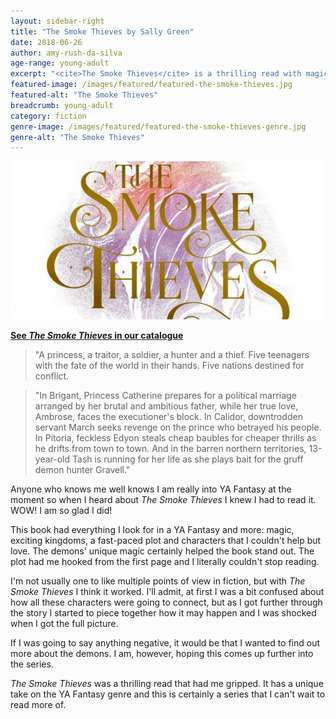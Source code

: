 ```yaml
---
layout: sidebar-right
title: "The Smoke Thieves by Sally Green"
date: 2018-06-26
author: amy-rush-da-silva
age-range: young-adult
excerpt: "<cite>The Smoke Thieves</cite> is a thrilling read with magic, exciting kingdoms, a fast-paced plot and characters you can't help but love."
featured-image: /images/featured/featured-the-smoke-thieves.jpg
featured-alt: "The Smoke Thieves"
breadcrumb: young-adult
category: fiction
genre-image: /images/featured/featured-the-smoke-thieves-genre.jpg
genre-alt: "The Smoke Thieves"
---
```


![The Smoke Thieves](/images/featured/featured-the-smoke-thieves.jpg)

**[See <cite>The Smoke Thieves</cite> in our catalogue](https://suffolk.spydus.co.uk/cgi-bin/spydus.exe/ENQ/OPAC/BIBENQ?BRN=2360387)**

> "A princess, a traitor, a soldier, a hunter and a thief. Five teenagers with the fate of the world in their hands. Five nations destined for conflict.

> "In Brigant, Princess Catherine prepares for a political marriage arranged by her brutal and ambitious father, while her true love, Ambrose, faces the executioner's block. In Calidor, downtrodden servant March seeks revenge on the prince who betrayed his people. In Pitoria, feckless Edyon steals cheap baubles for cheaper thrills as he drifts from town to town. And in the barren northern territories, 13-year-old Tash is running for her life as she plays bait for the gruff demon hunter Gravell."

Anyone who knows me well knows I am really into YA Fantasy at the moment so when I heard about <cite>The Smoke Thieves</cite> I knew I had to read it. WOW! I am so glad I did!

This book had everything I look for in a YA Fantasy and more: magic, exciting kingdoms, a fast-paced plot and characters that I couldn't help but love. The demons' unique magic certainly helped the book stand out. The plot had me hooked from the first page and I literally couldn't stop reading.

I'm not usually one to like multiple points of view in fiction, but with <cite>The Smoke Thieves</cite> I think it worked. I'll admit, at first I was a bit confused about how all these characters were going to connect, but as I got further through the story I started to piece together how it may happen and I was shocked when I got the full picture.

If I was going to say anything negative, it would be that I wanted to find out more about the demons. I am, however, hoping this comes up further into the series.

<cite>The Smoke Thieves</cite> was a thrilling read that had me gripped. It has a unique take on the YA Fantasy genre and this is certainly a series that I can't wait to read more of.
